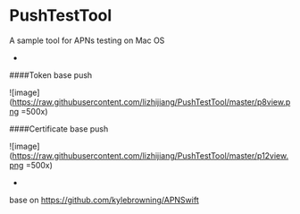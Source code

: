 # PushTestTool
A sample tool for APNs testing on Mac OS

-
####Token base push

![image](https://raw.githubusercontent.com/lizhijiang/PushTestTool/master/p8view.png =500x)


####Certificate base push

![image](https://raw.githubusercontent.com/lizhijiang/PushTestTool/master/p12view.png =500x)

-
base on https://github.com/kylebrowning/APNSwift
